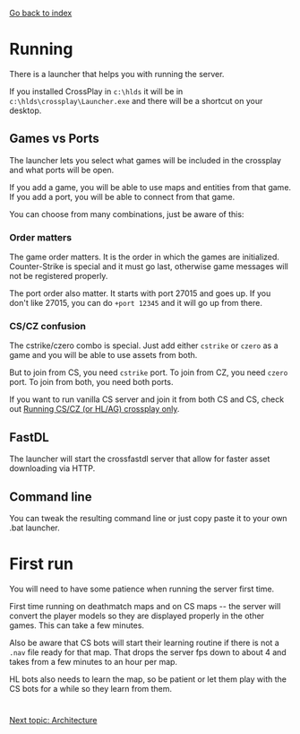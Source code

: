 [Go back to index](README.md)

#

# Running

There is a launcher that helps you with running the server.

If you installed CrossPlay in `c:\hlds` it will be in `c:\hlds\crossplay\Launcher.exe` and there will be a shortcut on your desktop.

## Games vs Ports

The launcher lets you select what games will be included in the crossplay and what ports will be open.

If you add a game, you will be able to use maps and entities from that game.
If you add a port, you will be able to connect from that game.

You can choose from many combinations, just be aware of this:

### Order matters

The game order matters. It is the order in which the games are initialized. Counter-Strike is special and it must go last, otherwise game messages will not be registered properly.

The port order also matter. It starts with port 27015 and goes up. If you don't like 27015, you can do `+port 12345` and it will go up from there.

### CS/CZ confusion

The cstrike/czero combo is special. Just add either `cstrike` or `czero` as a game and you will be able to use assets from both.

But to join from CS, you need `cstrike` port. To join from CZ, you need `czero` port. To join from both, you need both ports.

If you want to run vanilla CS server and join it from both CS and CS, check out [Running CS/CZ (or HL/AG) crossplay only](Running_CSCZ.md).

## FastDL

The launcher will start the crossfastdl server that allow for faster asset downloading via HTTP.

## Command line

You can tweak the resulting command line or just copy paste it to your own .bat launcher.

# First run

You will need to have some patience when running the server first time.

First time running on deathmatch maps and on CS maps -- the server will convert the player models so they are displayed properly in the other games. This can take a few minutes.

Also be aware that CS bots will start their learning routine if there is not a `.nav` file ready for that map. That drops the server fps down to about 4 and takes from a few minutes to an hour per map.

HL bots also needs to learn the map, so be patient or let them play with the CS bots for a while so they learn from them.

#

[Next topic: Architecture](Architecture.md)
